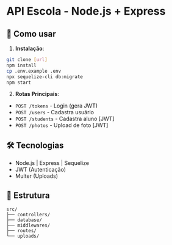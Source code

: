 # API Escola - Node.js + Express

## 🚀 Como usar

1. **Instalação**:
```bash
git clone [url]
npm install
cp .env.example .env
npx sequelize-cli db:migrate
npm start
```

2. **Rotas Principais**:
- `POST /tokens` - Login (gera JWT)
- `POST /users` - Cadastra usuário
- `POST /students` - Cadastra aluno [JWT]
- `POST /photos` - Upload de foto [JWT]

## 🛠 Tecnologias
- Node.js | Express | Sequelize
- JWT (Autenticação)
- Multer (Uploads)

## 📂 Estrutura
```
src/
├── controllers/
├── database/
├── middlewares/
├── routes/
└── uploads/
```
